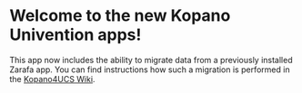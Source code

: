 Welcome to the new Kopano Univention apps!
==========================================

This app now includes the ability to migrate data from a previously installed Zarafa app. You can find instructions how such a migration is performed in the [Kopano4UCS Wiki](https://wiki.z-hub.io/x/OIAo).
